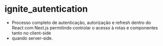 # ignite_autentication

- Processo completo de autenticação, autorização e refresh dentro do React com Next.js permitindo controlar o acesso à rotas e componentes tanto no client-side 
- quando server-side.


